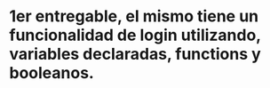 # 1er entregable, el mismo tiene un funcionalidad de login utilizando, variables declaradas, functions y booleanos.